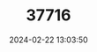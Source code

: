 ---
title: "37716"
category: "Pouteria fossicola"
draft: false
date: 2024-02-22 13:03:50
languages:
  Spanish; Castilian: ["Zapote"]
---